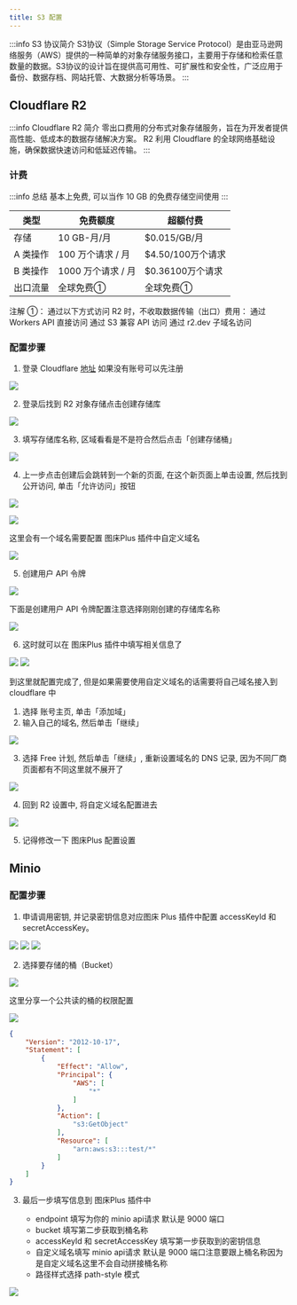 ```yaml
---
title: S3 配置
---
```

:::info S3 协议简介
S3协议（Simple Storage Service Protocol）是由亚马逊网络服务（AWS）提供的一种简单的对象存储服务接口，主要用于存储和检索任意数量的数据。S3协议的设计旨在提供高可用性、可扩展性和安全性，广泛应用于备份、数据存档、网站托管、大数据分析等场景。
:::

## Cloudflare R2
:::info Cloudflare R2 简介
零出口费用的分布式对象存储服务，旨在为开发者提供高性能、低成本的数据存储解决方案。
R2 利用 Cloudflare 的全球网络基础设施，确保数据快速访问和低延迟传输。
:::

### 计费
:::info 总结
基本上免费, 可以当作 10 GB 的免费存储空间使用
:::

| 类型       | 免费额度            | 超额付费                   |
|------------|---------------------|----------------------------|
| 存储       | 10 GB-月/月         | $0.015/GB/月               |
| A 类操作   | 100 万个请求 / 月   | $4.50/100万个请求          |
| B 类操作   | 1000 万个请求 / 月  | $0.36100万个请求           |
| 出口流量   | 全球免费①          | 全球免费①                 |

注解 ①：
通过以下方式访问 R2 时，不收取数据传输（出口）费用：
通过 Workers API 直接访问
通过 S3 兼容 API 访问
通过 r2.dev 子域名访问

### 配置步骤
1. 登录 Cloudflare [地址](https://dash.cloudflare.com/login) 如果没有账号可以先注册

![](./img/s3/cloudflare-01.webp)

2. 登录后找到 R2 对象存储点击创建存储库

![](./img/s3/cloudflare-02.webp)

3. 填写存储库名称, 区域看看是不是符合然后点击「创建存储桶」

![](./img/s3/cloudflare-03.webp)

4. 上一步点击创建后会跳转到一个新的页面, 在这个新页面上单击设置, 然后找到 公开访问, 单击「允许访问」按钮

![](./img/s3/cloudflare-04.webp)

![](./img/s3/cloudflare-05.webp)

这里会有一个域名需要配置 图床Plus 插件中自定义域名

![](./img/s3/cloudflare-10.webp)

5. 创建用户 API 令牌

![](./img/s3/cloudflare-06.webp)

下面是创建用户 API 令牌配置注意选择刚刚创建的存储库名称

![](./img/s3/cloudflare-07.webp)

6. 这时就可以在 图床Plus 插件中填写相关信息了

![](./img/s3/cloudflare-08.webp)
![](./img/s3/cloudflare-09.webp)

到这里就配置完成了, 但是如果需要使用自定义域名的话需要将自己域名接入到 cloudflare 中

1. 选择 账号主页, 单击「添加域」
2. 输入自己的域名, 然后单击「继续」

![](./img/s3/cloudflare-11.webp)

3. 选择 Free 计划, 然后单击「继续」, 重新设置域名的 DNS 记录, 因为不同厂商页面都有不同这里就不展开了

![](./img/s3/cloudflare-12.webp)

4. 回到 R2 设置中, 将自定义域名配置进去

![](./img/s3/cloudflare-13.webp)

5. 记得修改一下 图床Plus 配置设置

## Minio 

### 配置步骤

1. 申请调用密钥, 并记录密钥信息对应图床 Plus 插件中配置 accessKeyId 和 secretAccessKey。

![](./img/s3/minio-01.png)
![](./img/s3/minio-02.png)
![](./img/s3/minio-03.png)


2. 选择要存储的桶（Bucket）

![](./img/s3/minio-04.png)

这里分享一个公共读的桶的权限配置

![](./img/s3/minio-06.png)

```json
{
    "Version": "2012-10-17",
    "Statement": [
        {
            "Effect": "Allow",
            "Principal": {
                "AWS": [
                    "*"
                ]
            },
            "Action": [
                "s3:GetObject"
            ],
            "Resource": [
                "arn:aws:s3:::test/*"
            ]
        }
    ]
}
```


3. 最后一步填写信息到 图床Plus 插件中

   - endpoint 填写为你的 minio api请求 默认是 9000 端口
   - bucket 填写第二步获取到桶名称
   - accessKeyId 和 secretAccessKey 填写第一步获取到的密钥信息
   - 自定义域名填写 minio api请求 默认是 9000 端口注意要跟上桶名称因为是自定义域名这里不会自动拼接桶名称
   - 路径样式选择 path-style 模式 

![](./img/s3/minio-05.png)

